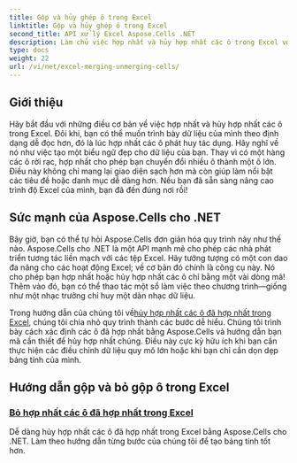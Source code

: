 ```yaml
---
title: Gộp và hủy ghép ô trong Excel
linktitle: Gộp và hủy ghép ô trong Excel
second_title: API xử lý Excel Aspose.Cells .NET
description: Làm chủ việc hợp nhất và hủy hợp nhất các ô trong Excel với hướng dẫn Aspose.Cells cho .NET dễ dàng của chúng tôi. Nâng cao kỹ năng bảng tính của bạn.
type: docs
weight: 22
url: /vi/net/excel-merging-unmerging-cells/
---
```

## Giới thiệu

Hãy bắt đầu với những điều cơ bản về việc hợp nhất và hủy hợp nhất các ô trong Excel. Đôi khi, bạn có thể muốn trình bày dữ liệu của mình theo định dạng dễ đọc hơn, đó là lúc hợp nhất các ô phát huy tác dụng. Hãy nghĩ về nó như việc tạo một biểu ngữ đẹp cho dữ liệu của bạn. Thay vì có một hàng các ô rời rạc, hợp nhất cho phép bạn chuyển đổi nhiều ô thành một ô lớn. Điều này không chỉ mang lại giao diện sạch hơn mà còn giúp làm nổi bật các tiêu đề hoặc danh mục dễ dàng hơn. Nếu bạn đã sẵn sàng nâng cao trình độ Excel của mình, bạn đã đến đúng nơi rồi!

## Sức mạnh của Aspose.Cells cho .NET

Bây giờ, bạn có thể tự hỏi Aspose.Cells đơn giản hóa quy trình này như thế nào. Aspose.Cells cho .NET là một API mạnh mẽ cho phép các nhà phát triển tương tác liền mạch với các tệp Excel. Hãy tưởng tượng có một con dao đa năng cho các hoạt động Excel; về cơ bản đó chính là công cụ này. Nó cho phép bạn hợp nhất hoặc hủy hợp nhất các ô chỉ bằng một vài dòng mã! Thêm vào đó, bạn có thể thao tác một sổ làm việc theo chương trình—giống như một nhạc trưởng chỉ huy một dàn nhạc dữ liệu. 

 Trong hướng dẫn của chúng tôi về[hủy hợp nhất các ô đã hợp nhất trong Excel](./unmerge-merged-cells/), chúng tôi chia nhỏ quy trình thành các bước dễ hiểu. Chúng tôi trình bày cách xác định các ô đã hợp nhất bằng Aspose.Cells và hướng dẫn bạn mã cần thiết để hủy hợp nhất chúng. Điều này cực kỳ hữu ích khi bạn cần thực hiện các điều chỉnh dữ liệu quy mô lớn hoặc khi bạn chỉ cần dọn dẹp bảng tính của mình. 

## Hướng dẫn gộp và bỏ gộp ô trong Excel
### [Bỏ hợp nhất các ô đã hợp nhất trong Excel](./unmerge-merged-cells/)
Dễ dàng hủy hợp nhất các ô đã hợp nhất trong Excel bằng Aspose.Cells cho .NET. Làm theo hướng dẫn từng bước của chúng tôi để tạo bảng tính tốt hơn.